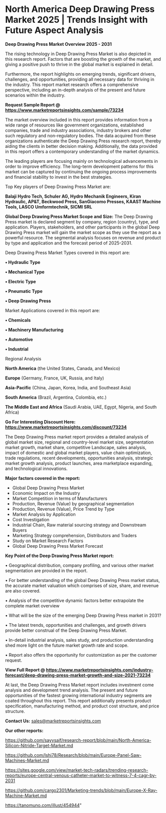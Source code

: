 # North America Deep Drawing Press Market 2025 | Trends Insight with Future Aspect Analysis

<Strong> Deep Drawing Press Market Overview 2025 - 2031</strong>

The rising technology in Deep Drawing Press Market is also depicted in this research report. Factors that are boosting the growth of the market, and giving a positive push to thrive in the global market is explained in detail.

Furthermore, the report highlights on emerging trends, significant drivers, challenges, and opportunities, providing all necessary data for thriving in the industry. This report market research offers a comprehensive perspective, including an in-depth analysis of the present and future scenarios within the industry.

<strong>Request Sample Report @ <a href=https://www.marketreportsinsights.com/sample/73234>https://www.marketreportsinsights.com/sample/73234</a></strong>

The market overview included in this report provides information from a wide range of resources like government organizations, established companies, trade and industry associations, industry brokers and other such regulatory and non-regulatory bodies. The data acquired from these organizations authenticate the Deep Drawing Press research report, thereby aiding the clients in better decision making. Additionally, the data provided in this report offers a contemporary understanding of the market dynamics.

The leading players are focusing mainly on technological advancements in order to improve efficiency. The long-term development patterns for this market can be captured by continuing the ongoing process improvements and financial stability to invest in the best strategies.

Top Key players of Deep Drawing Press Market are:

<strong>Balaji Hydro Tech, Schuler AG, Hydro Mechanik Engineers, Kiran Hydraulic, AP&T, Beckwood Press, SanGiacomo Presses, KAAST Machine Tools, LASCO Umformtechnik, SICMI SRL</strong>

<strong><b>Global Deep Drawing Press Market Scope and Size:</b></strong>
The Deep Drawing Press market is declared segment by company, region (country), type, and application. Players, stakeholders, and other participants in the global Deep Drawing Press market will gain the market scope as they use the report as a powerful resource. The segmental analysis focuses on revenue and product by type and application and the forecast period of 2025-2031.

Deep Drawing Press Market Types covered in this report are:

<strong>• Hydraulic Type

• Mechanical Type

• Electric Type

• Pneumatic Type

• Deep Drawing Press</strong>

Market Applications covered in this report are:

<strong>• Chemicals

• Machinery Manufacturing

• Automotive

• Industrial</strong> 

Regional Analysis

<strong>North America</strong> (the United States, Canada, and Mexico)

<strong>Europe</strong> (Germany, France, UK, Russia, and Italy)

<strong>Asia-Pacific</strong> (China, Japan, Korea, India, and Southeast Asia)

<strong>South America</strong> (Brazil, Argentina, Colombia, etc.)

<strong>The Middle East and Africa</strong> (Saudi Arabia, UAE, Egypt, Nigeria, and South Africa)

<strong>Go For Interesting Discount Here: <a href=https://www.marketreportsinsights.com/discount/73234>https://www.marketreportsinsights.com/discount/73234</a></strong>

The Deep Drawing Press market report provides a detailed analysis of global market size, regional and country-level market size, segmentation market growth, market share, competitive Landscape, sales analysis, impact of domestic and global market players, value chain optimization, trade regulations, recent developments, opportunities analysis, strategic market growth analysis, product launches, area marketplace expanding, and technological innovations.

<strong><b>Major factors covered in the report:</b></strong>
<ul>
  <li>Global Deep Drawing Press Market </li>
  <li>Economic Impact on the Industry</li>
  <li>Market Competition in terms of Manufacturers</li>
  <li>Production, Revenue (Value) by geographical segmentation</li>
  <li>Production, Revenue (Value), Price Trend by Type</li>
  <li>Market Analysis by Application</li>
  <li>Cost Investigation</li>
  <li>Industrial Chain, Raw material sourcing strategy and Downstream Buyers</li>
  <li>Marketing Strategy comprehension, Distributors and Traders</li>
  <li>Study on Market Research Factors</li>
  <li>Global Deep Drawing Press Market Forecast</li>
</ul>

<strong><b>Key Point of the Deep Drawing Press Market report:</b></strong>

• Geographical distribution, company profiling, and various other market segmentation are provided in the report.

• For better understanding of the global Deep Drawing Press market status, the accurate market valuation which comprises of size, share, and revenue are also covered.

• Analysis of the competitive dynamic factors better extrapolate the complete market overview

• What will be the size of the emerging Deep Drawing Press market in 2031?

• The latest trends, opportunities and challenges, and growth drivers provide better construal of the Deep Drawing Press Market.

• In-detail industrial analysis, sales study, and production understanding shed more light on the future market growth rate and scope.

• Report also offers the opportunity for customization as per the customer request.

<strong><b>View Full Report @ <a href=https://www.marketreportsinsights.com/industry-forecast/deep-drawing-press-market-growth-and-size-2021-73234>https://www.marketreportsinsights.com/industry-forecast/deep-drawing-press-market-growth-and-size-2021-73234</a></b></strong>


At last, the Deep Drawing Press Market report includes investment come analysis and development trend analysis. The present and future opportunities of the fastest growing international industry segments are coated throughout this report. This report additionally presents product specification, manufacturing method, and product cost structure, and price structure.

<strong>Contact Us:</strong>
sales@marketreportsinsights.com

<strong>Our other reports:</strong>

<a href=https://github.com/sayysaif/research-report/blob/main/North-America-Silicon-Nitride-Target-Market.md>https://github.com/sayysaif/research-report/blob/main/North-America-Silicon-Nitride-Target-Market.md</a>

<a href=https://github.com/Ishi78/Research/blob/main/Europe-Panel-Saw-Machines-Market.md>https://github.com/Ishi78/Research/blob/main/Europe-Panel-Saw-Machines-Market.md</a>

<a href=https://sites.google.com/view/market-tech-radars/trending-research-reports/europe-central-venous-catheter-market-to-witness-7-4-cagr-by-2031>https://sites.google.com/view/market-tech-radars/trending-research-reports/europe-central-venous-catheter-market-to-witness-7-4-cagr-by-2031</a>

<a href=https://github.com/cargo2301/Marketing-trends/blob/main/Europe-X-Ray-Machine-Market.md>https://github.com/cargo2301/Marketing-trends/blob/main/Europe-X-Ray-Machine-Market.md</a>

<a href=https://tanomuno.com/illust/454944>https://tanomuno.com/illust/454944</a>"
